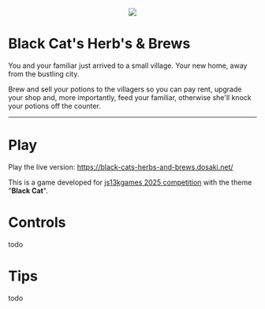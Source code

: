 <div align="center"> <img src="./large.png" /> </div>

# Black Cat's Herb's & Brews

You and your familiar just arrived to a small village. Your new home, away from the bustling city.

Brew and sell your potions to the villagers so you can pay rent, upgrade your shop and, more importantly, feed your familiar, otherwise she'll knock your potions off the counter.

----

# Play
Play the live version: https://black-cats-herbs-and-brews.dosaki.net/

This is a game developed for [js13kgames 2025 competition](https://2025.js13kgames.com/) with the theme "**Black Cat**".


# Controls
todo

# Tips
todo
